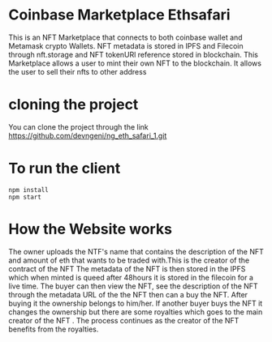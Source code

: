 # Coinbase Marketplace Ethsafari

This is an NFT Marketplace that connects to both coinbase wallet and Metamask crypto Wallets.
NFT metadata is stored in IPFS and Filecoin through nft.storage and NFT tokenURl reference stored in blockchain.
This Marketplace allows a user to mint their own NFT to the blockchain. It allows the user to sell their nfts to other address


# cloning the project

You can clone the project through the link https://github.com/devngeni/ng_eth_safari_1.git

# To run the client

```shell
npm install
npm start
```


# How the Website works

The owner uploads the NTF's name that contains the description of the NFT
and amount of eth that wants to be traded with.This is the creator of the contract of the NFT
The metadata of the NFT is then stored in the IPFS which when minted is queed after 48hours it is stored in the filecoin for a live time.
The buyer can then view the NFT, see the description of the NFT through the metadata URL of the the NFT then can a buy the NFT.
After buying it the ownership belongs to him/her.
If another buyer buys the NFT it changes the ownership but there are some royalties which goes to the main creator of the NFT .
The process continues as the creator of the NFT benefits from the royalties.

